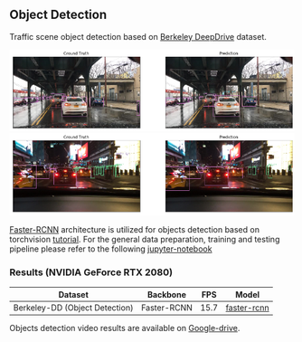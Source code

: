 ## Object Detection
Traffic scene object detection based on [Berkeley DeepDrive](https://bdd-data.berkeley.edu/) dataset.

<img src="https://github.com/RuslanAgishev/robot_scene_understanding/blob/master/figures/objects_detection2.png"/>
<img src="https://github.com/RuslanAgishev/robot_scene_understanding/blob/master/figures/objects_detection1.png"/>

[Faster-RCNN](https://arxiv.org/abs/1506.01497) architecture is utilized for objects detection based on torchvision
[tutorial](https://pytorch.org/tutorials/intermediate/torchvision_tutorial.html).
For the general data preparation, training and testing pipeline please refer to the following
[jupyter-notebook](https://github.com/RuslanAgishev/robot_scene_understanding/blob/master/Objects_Detection/Torchvision/Faster_R-CNN_full_pipeline.ipynb)

### Results (NVIDIA GeForce RTX 2080)
| Dataset                        | Backbone             | FPS  | Model    |
|:------------------------------:|:--------------------:|:----:|:--------:|
| Berkeley-DD (Object Detection) | Faster-RCNN          | 15.7 |[faster-rcnn](https://drive.google.com/open?id=1MbPiDjvhA0N_o7DgqGt9pFJ7m6UIFxOk)

Objects detection video results are available on [Google-drive](https://drive.google.com/drive/folders/1PUdsOCB84b_j0w5T53ukSAZW3NzvHLr5).
